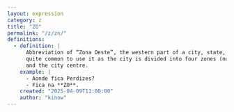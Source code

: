 ```yaml
---
layout: expression
category: z
title: "ZO"
permalink: "/z/zn/"
definitions:
  - definition: |
      Abbreviation of “Zona Oeste”, the western part of a city, state, country. In São Paulo it's
      quite common to use it as the city is divided into four zones (northern, southern, eastern, western)
      and the city centre.
    example: |
      - Aonde fica Perdizes?
      - Fica na **ZO**.
    created: "2025-04-09T11:00:00"
    author: "kinow"
---
```

